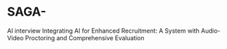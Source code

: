 # SAGA-
AI interview Integrating AI for Enhanced Recruitment: A  System with Audio-Video Proctoring and  Comprehensive Evaluation
